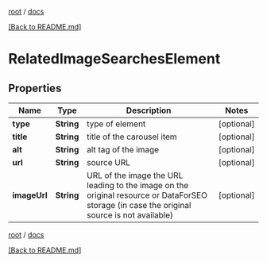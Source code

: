 [root](./../ "root") / [docs](./ "docs")

[[Back to README.md]](./../README.md "[Back to README.md]")

# RelatedImageSearchesElement

## Properties

| Name | Type | Description | Notes |
|------------ | ------------- | ------------- | -------------|
|**type** | **String** | type of element |  [optional] |
|**title** | **String** | title of the carousel item |  [optional] |
|**alt** | **String** | alt tag of the image |  [optional] |
|**url** | **String** | source URL |  [optional] |
|**imageUrl** | **String** | URL of the image the URL leading to the image on the original resource or DataForSEO storage (in case the original source is not available) |  [optional] |

[root](./../ "root") / [docs](./ "docs")

[[Back to README.md]](./../README.md "[Back to README.md]")